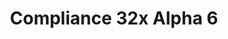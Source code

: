 ---
layout: post
title: Compliance 32x Alpha 6
permalink: /compliance32x/A6
comments: true
comments-id: 1.16.4-32x-Alpha-6
header-img: https://database.compliancepack.net/images/website/posts/32x/A6.jpg

long_text: What's this? Another alpha? Why yes, indeed it is! This update has probably the highest added-to-changed texture ratio out of all the alphas, so please sit back and enjoy all the new textures we've added thanks to our awesome community! <br><br> <strong>DISCLAIMER:</strong> As indicated by the Alpha tag, this version is work-in-progress, and as such contains some placeholder textures. It is not the final look of the pack; many textures will have to be edited to match the general stylistic direction of the pack. <br><br> Stay tuned for future updates!

main_changelog: changelogs/compliance32

download:
  - Java - 1.16.4 (GitHub):
    - https://github.com/Compliance-Resource-Pack/Resource-Pack-32x/releases/download/alpha-6/Compliance-32x-Alpha-6.zip

---